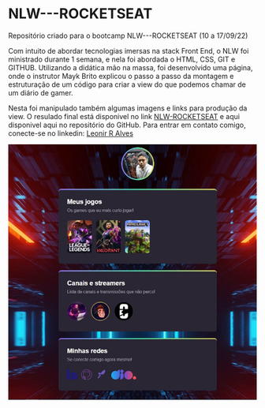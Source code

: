 # NLW---ROCKETSEAT
Repositório criado para o bootcamp NLW---ROCKETSEAT (10 a 17/09/22)

Com intuito de abordar tecnologias imersas na stack Front End, o NLW foi ministrado durante 1 semana, e nela foi abordada o HTML, CSS, GIT e GITHUB. 
Utilizando a didática mão na massa, foi desenvolvido uma página, onde o instrutor Mayk Brito explicou o passo a passo da montagem e estruturação de um código para criar a view do que podemos chamar de um diário de gamer. 

Nesta foi manipulado também algumas imagens e links para produção da view. 
O resulado final está disponivel no link [NLW-ROCKETSEAT](//https:leonirreis.github.io/NLW---ROCKETSEAT/) e aqui disponivel aqui no repositório do GitHub.
Para entrar em contato comigo, conecte-se no linkedin: [Leonir R Alves](//https:www.linkedin.com/in/leonir-r-alves/)

![Alt text](https://github.com/leonirreis/NLW---ROCKETSEAT/blob/master/assets/NLW.JPG)

 
